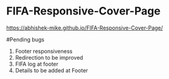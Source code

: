 # FIFA-Responsive-Cover-Page

https://abhishek-mike.github.io/FIFA-Responsive-Cover-Page/

#Pending bugs
1) Footer responsiveness
2) Redirection to be improved
3) FIFA log at footer
4) Details to be added at Footer
